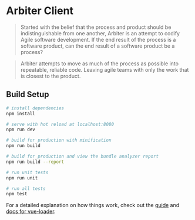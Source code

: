 # Arbiter Client

> Started with the belief that the process and product should be indistinguishable from one another, Arbiter is an attempt to codify Agile software development.
> If the end result of the process is a software product, can the end result of a software product be a process? 

> Arbiter attempts to move as much of the process as possible into repeatable, reliable code. Leaving agile teams with only the work that is closest to the product. 

## Build Setup

``` bash
# install dependencies
npm install

# serve with hot reload at localhost:8080
npm run dev

# build for production with minification
npm run build

# build for production and view the bundle analyzer report
npm run build --report

# run unit tests
npm run unit

# run all tests
npm test
```

For a detailed explanation on how things work, check out the [guide](http://vuejs-templates.github.io/webpack/) and [docs for vue-loader](http://vuejs.github.io/vue-loader).
